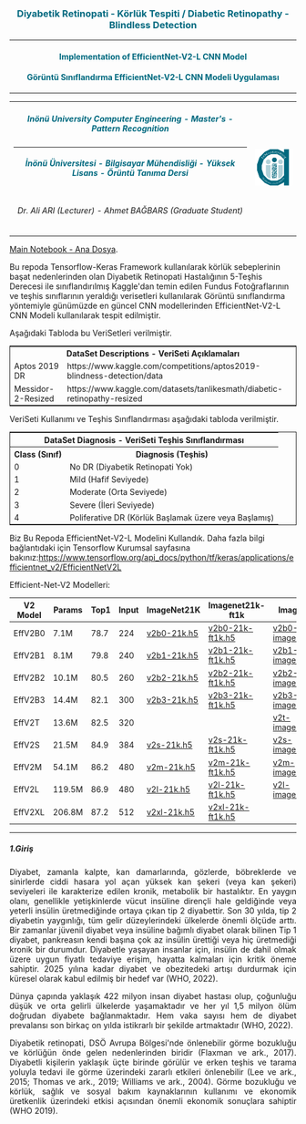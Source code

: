 <h3 style='text-align: center; color:#00697f'> 
Diyabetik Retinopati - Körlük Tespiti / Diabetic Retinopathy - Blindless Detection
</h3>
<hr/>
<h4 style='text-align: center; color:#00697f'> Implementation of EfficientNet-V2-L CNN Model</h4>
<h4 style='text-align: center; color:#00697f'> Görüntü Sınıflandırma EfficientNet-V2-L CNN Modeli Uygulaması</h4>
<hr/>
<table style="text-align: center">
    <tr style="text-align: center">
        <td style="text-align: center; color:#00697f ">
            <h5>Inönü University Computer Engineering - Master's - Pattern Recognition </h5>
            <hr/>
            <h5>İnönü Üniversitesi - Bilgisayar Mühendisliği - Yüksek Lisans - Örüntü Tanıma Dersi </h5>
        </td>
        <td rowspan=3, style="text-align: center; color:#00697f">
            <img src="inonu_ai.png" width="100"/>
        </td>       
    </tr>
    <tr>
        <td style="text-align: center">
            <h6> Dr. Ali ARI (Lecturer) - Ahmet BAĞBARS (Graduate Student) </h6>
        </td>
    </tr>
</table>

<a href="DR-EfficientNet-V2-L.ipynb">Main Notebook - Ana Dosya</a>.

Bu repoda Tensorflow-Keras Framework kullanılarak körlük sebeplerinin başat nedenlerinden olan Diyabetik Retinopati Hastalığının 5-Teşhis Derecesi ile sınıflandırılmış  Kaggle'dan temin edilen Fundus Fotoğraflarının ve teşhis sınıflarının yeraldığı verisetleri kullanılarak Görüntü sınıflandırma yöntemiyle günümüzde en güncel CNN modellerinden EfficientNet-V2-L CNN Modeli kullanılarak tespit edilmiştir.

Aşağıdaki Tabloda bu VeriSetleri verilmiştir.

<table style="border: 1px solid;">
    <tr>
    <th style="text-align: center" colspan=2>DataSet Descriptions - VeriSeti Açıklamaları </th> 
    </tr>
    <tr>
        <td>Aptos 2019 DR </td>
        <td>https://www.kaggle.com/competitions/aptos2019-blindness-detection/data</td>
    </tr>
    <tr>
        <td>Messidor-2-Resized</td>
        <td>https://www.kaggle.com/datasets/tanlikesmath/diabetic-retinopathy-resized</td>
    </tr>       
</table>


VeriSeti Kullanımı ve Teşhis Sınıflandırması aşağıdaki tabloda verilmiştir.

<table style="border: 1px solid;">
    <tr>
        <th style="text-align: center" colspan=3>DataSet Diagnosis - VeriSeti Teşhis Sınıflandırması </th> 
    </tr>    
    <tr>
        <th>Class (Sınıf)</th>
        <th>Diagnosis (Teşhis)</th>
    </tr>   
    <tr>
        <td>0</td>
        <td>No DR (Diyabetik Retinopati Yok)</td> 
    </tr>    
    <tr>
        <td>1</td>
        <td>Mild (Hafif Seviyede) </td>
    </tr>    
    <tr>
        <td>2</td>
        <td>Moderate (Orta Seviyede)</td>
    </tr>    
    <tr>
        <td>3</td>
        <td>Severe  (İleri Seviyede) </td>
    </tr>
    <tr>
        <td>4</td>
        <td>Poliferative DR (Körlük Başlamak üzere veya Başlamış)</td>
    </tr>       
</table>

Biz Bu Repoda EfficientNet-V2-L Modelini Kullandık. Daha fazla bilgi bağlantıdaki için Tensorflow Kurumsal sayfasına bakınız:https://www.tensorflow.org/api_docs/python/tf/keras/applications/efficientnet_v2/EfficientNetV2L 


Efficient-Net-V2 Modelleri:
<table>
<thead>
<tr>
<th>V2 Model</th>
<th>Params</th>
<th>Top1</th>
<th>Input</th>
<th>ImageNet21K</th>
<th>Imagenet21k-ft1k</th>
<th>Imagenet</th>
</tr>
</thead>
<tbody>
<tr>
<td>EffV2B0</td>
<td>7.1M</td>
<td>78.7</td>
<td>224</td>
<td><a href="https://github.com/leondgarse/keras_efficientnet_v2/releases/download/effnetv2_pretrained/efficientnetv2-b0-21k.h5" rel=nofollow>v2b0-21k.h5</a></td>
<td><a href="https://github.com/leondgarse/keras_efficientnet_v2/releases/download/effnetv2_pretrained/efficientnetv2-b0-21k-ft1k.h5" rel=nofollow>v2b0-21k-ft1k.h5</a></td>
<td><a href="https://github.com/leondgarse/keras_efficientnet_v2/releases/download/effnetv2_pretrained/efficientnetv2-b0-imagenet.h5" rel=nofollow>v2b0-imagenet.h5</a></td>
</tr>
<tr>
<td>EffV2B1</td>
<td>8.1M</td>
<td>79.8</td>
<td>240</td>
<td><a href="https://github.com/leondgarse/keras_efficientnet_v2/releases/download/effnetv2_pretrained/efficientnetv2-b1-21k.h5" rel=nofollow>v2b1-21k.h5</a></td>
<td><a href="https://github.com/leondgarse/keras_efficientnet_v2/releases/download/effnetv2_pretrained/efficientnetv2-b1-21k-ft1k.h5" rel=nofollow>v2b1-21k-ft1k.h5</a></td>
<td><a href="https://github.com/leondgarse/keras_efficientnet_v2/releases/download/effnetv2_pretrained/efficientnetv2-b1-imagenet.h5" rel=nofollow>v2b1-imagenet.h5</a></td>
</tr>
<tr>
<td>EffV2B2</td>
<td>10.1M</td>
<td>80.5</td>
<td>260</td>
<td><a href="https://github.com/leondgarse/keras_efficientnet_v2/releases/download/effnetv2_pretrained/efficientnetv2-b2-21k.h5" rel=nofollow>v2b2-21k.h5</a></td>
<td><a href="https://github.com/leondgarse/keras_efficientnet_v2/releases/download/effnetv2_pretrained/efficientnetv2-b2-21k-ft1k.h5" rel=nofollow>v2b2-21k-ft1k.h5</a></td>
<td><a href="https://github.com/leondgarse/keras_efficientnet_v2/releases/download/effnetv2_pretrained/efficientnetv2-b2-imagenet.h5" rel=nofollow>v2b2-imagenet.h5</a></td>
</tr>
<tr>
<td>EffV2B3</td>
<td>14.4M</td>
<td>82.1</td>
<td>300</td>
<td><a href="https://github.com/leondgarse/keras_efficientnet_v2/releases/download/effnetv2_pretrained/efficientnetv2-b3-21k.h5" rel=nofollow>v2b3-21k.h5</a></td>
<td><a href="https://github.com/leondgarse/keras_efficientnet_v2/releases/download/effnetv2_pretrained/efficientnetv2-b3-21k-ft1k.h5" rel=nofollow>v2b3-21k-ft1k.h5</a></td>
<td><a href="https://github.com/leondgarse/keras_efficientnet_v2/releases/download/effnetv2_pretrained/efficientnetv2-b3-imagenet.h5" rel=nofollow>v2b3-imagenet.h5</a></td>
</tr>
<tr>
<td>EffV2T</td>
<td>13.6M</td>
<td>82.5</td>
<td>320</td>
<td></td>
<td></td>
<td><a href="https://github.com/leondgarse/keras_efficientnet_v2/releases/download/effnetv2_pretrained/efficientnetv2-t-imagenet.h5" rel=nofollow>v2t-imagenet.h5</a></td>
</tr>
<tr>
<td>EffV2S</td>
<td>21.5M</td>
<td>84.9</td>
<td>384</td>
<td><a href="https://github.com/leondgarse/keras_efficientnet_v2/releases/download/effnetv2_pretrained/efficientnetv2-s-21k.h5" rel=nofollow>v2s-21k.h5</a></td>
<td><a href="https://github.com/leondgarse/keras_efficientnet_v2/releases/download/effnetv2_pretrained/efficientnetv2-s-21k-ft1k.h5" rel=nofollow>v2s-21k-ft1k.h5</a></td>
<td><a href="https://github.com/leondgarse/keras_efficientnet_v2/releases/download/effnetv2_pretrained/efficientnetv2-s-imagenet.h5" rel=nofollow>v2s-imagenet.h5</a></td>
</tr>
<tr>
<td>EffV2M</td>
<td>54.1M</td>
<td>86.2</td>
<td>480</td>
<td><a href="https://github.com/leondgarse/keras_efficientnet_v2/releases/download/effnetv2_pretrained/efficientnetv2-m-21k.h5" rel=nofollow>v2m-21k.h5</a></td>
<td><a href="https://github.com/leondgarse/keras_efficientnet_v2/releases/download/effnetv2_pretrained/efficientnetv2-m-21k-ft1k.h5" rel=nofollow>v2m-21k-ft1k.h5</a></td>
<td><a href="https://github.com/leondgarse/keras_efficientnet_v2/releases/download/effnetv2_pretrained/efficientnetv2-m-imagenet.h5" rel=nofollow>v2m-imagenet.h5</a></td>
</tr>
<tr>
<td>EffV2L</td>
<td>119.5M</td>
<td>86.9</td>
<td>480</td>
<td><a href="https://github.com/leondgarse/keras_efficientnet_v2/releases/download/effnetv2_pretrained/efficientnetv2-l-21k.h5" rel=nofollow>v2l-21k.h5</a></td>
<td><a href="https://github.com/leondgarse/keras_efficientnet_v2/releases/download/effnetv2_pretrained/efficientnetv2-l-21k-ft1k.h5" rel=nofollow>v2l-21k-ft1k.h5</a></td>
<td><a href="https://github.com/leondgarse/keras_efficientnet_v2/releases/download/effnetv2_pretrained/efficientnetv2-l-imagenet.h5" rel=nofollow>v2l-imagenet.h5</a></td>
</tr>
<tr>
<td>EffV2XL</td>
<td>206.8M</td>
<td>87.2</td>
<td>512</td>
<td><a href="https://github.com/leondgarse/keras_efficientnet_v2/releases/download/effnetv2_pretrained/efficientnetv2-xl-21k.h5" rel=nofollow>v2xl-21k.h5</a></td>
<td><a href="https://github.com/leondgarse/keras_efficientnet_v2/releases/download/effnetv2_pretrained/efficientnetv2-xl-21k-ft1k.h5" rel=nofollow>v2xl-21k-ft1k.h5</a></td>
<td></td>
</tr>
</tbody>
</table>

<hr/>

<h5> 1.Giriş </h5>
<p style="text-align: justify;text-justify: inter-word;">
Diyabet, zamanla kalpte, kan damarlarında, gözlerde, böbreklerde ve sinirlerde ciddi hasara yol açan yüksek kan şekeri (veya kan şekeri) seviyeleri ile karakterize edilen kronik, metabolik bir hastalıktır. En yaygın olanı, genellikle yetişkinlerde vücut insüline dirençli hale geldiğinde veya yeterli insülin üretmediğinde ortaya çıkan tip 2 diyabettir. Son 30 yılda, tip 2 diyabetin yaygınlığı, tüm gelir düzeylerindeki ülkelerde önemli ölçüde arttı. Bir zamanlar jüvenil diyabet veya insüline bağımlı diyabet olarak bilinen Tip 1 diyabet, pankreasın kendi başına çok az insülin ürettiği veya hiç üretmediği kronik bir durumdur. Diyabetle yaşayan insanlar için, insülin de dahil olmak üzere uygun fiyatlı tedaviye erişim, hayatta kalmaları için kritik öneme sahiptir. 2025 yılına kadar diyabet ve obezitedeki artışı durdurmak için küresel olarak kabul edilmiş bir hedef var (WHO, 2022).
</p>
<p style="text-align: justify;text-justify: inter-word;">
Dünya çapında yaklaşık 422 milyon insan diyabet hastası olup, çoğunluğu düşük ve orta gelirli ülkelerde yaşamaktadır ve her yıl 1,5 milyon ölüm doğrudan diyabete bağlanmaktadır. Hem vaka sayısı hem de diyabet prevalansı son birkaç on yılda istikrarlı bir şekilde artmaktadır (WHO, 2022).
</p>
<p style="text-align: justify;text-justify: inter-word;">
Diyabetik retinopati, DSÖ Avrupa Bölgesi'nde önlenebilir görme bozukluğu ve körlüğün önde gelen nedenlerinden biridir (Flaxman ve ark., 2017). Diyabetli kişilerin yaklaşık üçte birinde görülür ve erken teşhis ve tarama yoluyla tedavi ile görme üzerindeki zararlı etkileri önlenebilir (Lee ve ark., 2015; Thomas ve ark., 2019; Williams ve ark., 2004). Görme bozukluğu ve körlük, sağlık ve sosyal bakım kaynaklarının kullanımı ve ekonomik üretkenlik üzerindeki etkisi açısından önemli ekonomik sonuçlara sahiptir (WHO 2019).
</p>



